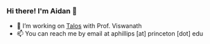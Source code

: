

<!--
**aphil311/aphil311** is a ✨ _special_ ✨ repository because its `README.md` (this file) appears on your GitHub profile.

Here are some ideas to get you started:

- 🔭 I’m currently working on ...
- 🌱 I’m currently learning ...
- 👯 I’m looking to collaborate on ...
- 🤔 I’m looking for help with ...
- 💬 Ask me about ...
-->
### Hi there! I'm Aidan 👋
- 🔨 I’m working on [Talos](https://github.com/aphil311/talos/tree/main) with Prof. Viswanath
- 📫 You can reach me by email at aphillips [at] princeton [dot] edu
